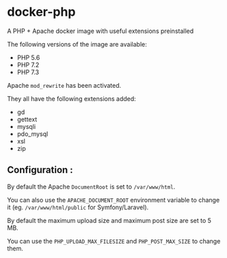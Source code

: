 # docker-php

A PHP + Apache docker image with useful extensions preinstalled

The following versions of the image are available:
  - PHP 5.6
  - PHP 7.2
  - PHP 7.3

Apache `mod_rewrite` has been activated.

They all have the following extensions added:
  - gd
  - gettext
  - mysqli
  - pdo_mysql
  - xsl
  - zip

## Configuration :

By default the Apache `DocumentRoot` is set to `/var/www/html`.

You can also use the `APACHE_DOCUMENT_ROOT` environment variable
to change it (eg. `/var/www/html/public` for Symfony/Laravel).

By default the maximum upload size and maximum post size are set to 5 MB.

You can use the `PHP_UPLOAD_MAX_FILESIZE` and `PHP_POST_MAX_SIZE` to change them.
